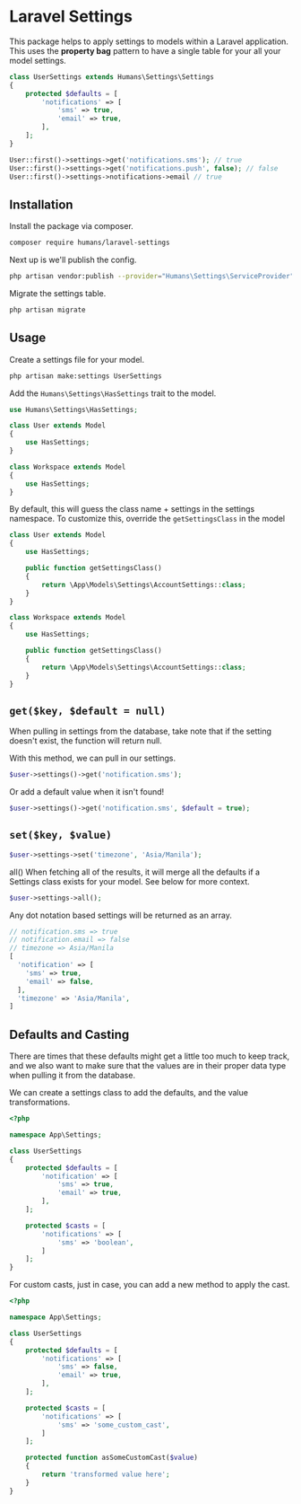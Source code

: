 # Laravel Settings

This package helps to apply settings to models within a Laravel application. This uses the **property bag** pattern to have a single table for your all your model settings.

```php
class UserSettings extends Humans\Settings\Settings
{
    protected $defaults = [
        'notifications' => [
            'sms' => true,
            'email' => true,
        ],
    ];
}

User::first()->settings->get('notifications.sms'); // true
User::first()->settings->get('notifications.push', false); // false
User::first()->settings->notifications->email // true
```

## Installation
Install the package via composer.

```sh
composer require humans/laravel-settings
```

Next up is we'll publish the config.

```sh
php artisan vendor:publish --provider="Humans\Settings\ServiceProvider"
```

Migrate the settings table.

```sh
php artisan migrate
```

## Usage
Create a settings file for your model.

```sh
php artisan make:settings UserSettings
```

Add the `Humans\Settings\HasSettings` trait to the model.

```php
use Humans\Settings\HasSettings;

class User extends Model
{
    use HasSettings;
}

class Workspace extends Model
{
    use HasSettings;
}
```

By default, this will guess the class name + settings in the settings namespace. To customize this, override the `getSettingsClass` in the model

```php
class User extends Model
{
    use HasSettings;

    public function getSettingsClass()
    {
        return \App\Models\Settings\AccountSettings::class;
    }
}

class Workspace extends Model
{
    use HasSettings;

    public function getSettingsClass()
    {
        return \App\Models\Settings\AccountSettings::class;
    }
}
```


## `get($key, $default = null)`
When pulling in settings from the database, take note that if the setting doesn't exist, the function will return null.

With this method, we can pull in our settings.

```php
$user->settings()->get('notification.sms');
```
Or add a default value when it isn't found!

```php
$user->settings()->get('notification.sms', $default = true);
```

## `set($key, $value)`
```php
$user->settings->set('timezone', 'Asia/Manila');
```

all()
When fetching all of the results, it will merge all the defaults if a Settings class exists for your model. See below for more context.

```php
$user->settings->all();
```

Any dot notation based settings will be returned as an array.

```php
// notification.sms => true
// notification.email => false
// timezone => Asia/Manila
[
  'notification' => [
    'sms' => true,
    'email' => false,
  ],
  'timezone' => 'Asia/Manila',
]
```

## Defaults and Casting
There are times that these defaults might get a little too much to keep track, and we also want to make sure that the values are in their proper data type when pulling it from the database.

We can create a settings class to add the defaults, and the value transformations.

```php
<?php

namespace App\Settings;

class UserSettings
{
    protected $defaults = [
        'notification' => [
            'sms' => true,
            'email' => true,
        ],
    ];

    protected $casts = [
        'notifications' => [
            'sms' => 'boolean',
        ]
    ];
}
```

For custom casts, just in case, you can add a new method to apply the cast.

```php
<?php

namespace App\Settings;

class UserSettings
{
    protected $defaults = [
        'notifications' => [
            'sms' => false,
            'email' => true,
        ],
    ];

    protected $casts = [
        'notifications' => [
            'sms' => 'some_custom_cast',
        ]
    ];

    protected function asSomeCustomCast($value)
    {
        return 'transformed value here';
    }
}
```
